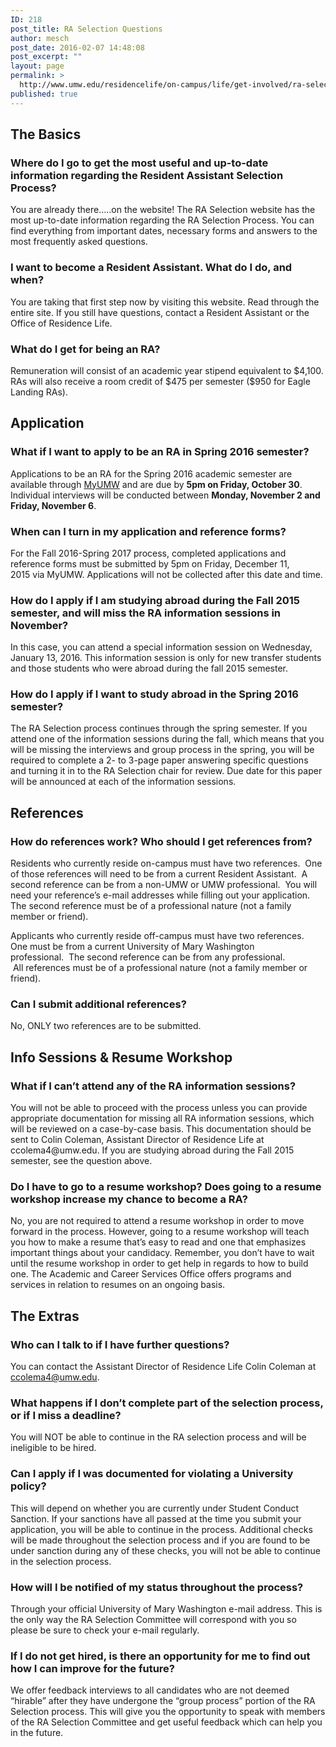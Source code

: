 ```yaml
---
ID: 218
post_title: RA Selection Questions
author: mesch
post_date: 2016-02-07 14:48:08
post_excerpt: ""
layout: page
permalink: >
  http://www.umw.edu/residencelife/on-campus/life/get-involved/ra-selection/questions/
published: true
---
```

<h2>The Basics</h2>
<h3>Where do I go to get the most useful and up-to-date information regarding the Resident Assistant Selection Process?</h3>
You are already there…..on the website! The RA Selection website has the most up-to-date information regarding the RA Selection Process. You can find everything from important dates, necessary forms and answers to the most frequently asked questions.
<h3>I want to become a Resident Assistant. What do I do, and when?</h3>
You are taking that first step now by visiting this website. Read through the entire site. If you still have questions, contact a Resident Assistant or the Office of Residence Life.
<h3>What do I get for being an RA?</h3>
Remuneration will consist of an academic year stipend equivalent to $4,100. RAs will also receive a room credit of $475 per semester ($950 for Eagle Landing RAs).
<h2>Application</h2>
<h3>What if I want to apply to be an RA in Spring 2016 semester?</h3>
Applications to be an RA for the Spring 2016 academic semester are available through <a href="https://orgsync.com/59554/forms/157993">MyUMW</a> and are due by <strong>5pm on Friday, October 30</strong>. Individual interviews will be conducted between <strong>Monday, November 2 and Friday, November 6</strong>.
<h3>When can I turn in my application and reference forms?</h3>
For the Fall 2016-Spring 2017 process, completed applications and reference forms must be submitted by 5pm on Friday, December 11, 2015 via MyUMW. Applications will not be collected after this date and time.
<h3>How do I apply if I am studying abroad during the Fall 2015 semester, and will miss the RA information sessions in November?</h3>
In this case, you can attend a special information session on Wednesday, January 13, 2016. This information session is only for new transfer students and those students who were abroad during the fall 2015 semester.
<h3>How do I apply if I want to study abroad in the Spring 2016 semester?</h3>
The RA Selection process continues through the spring semester. If you attend one of the information sessions during the fall, which means that you will be missing the interviews and group process in the spring, you will be required to complete a 2- to 3-page paper answering specific questions and turning it in to the RA Selection chair for review. Due date for this paper will be announced at each of the information sessions.
<h2>References</h2>
<h3>How do references work? Who should I get references from?</h3>
Residents who currently reside on-campus must have two references.  One of those references will need to be from a current Resident Assistant.  A second reference can be from a non-UMW or UMW professional.  You will need your reference’s e-mail addresses while filling out your application.  The second reference must be of a professional nature (not a family member or friend).

Applicants who currently reside off-campus must have two references.  One must be from a current University of Mary Washington professional.  The second reference can be from any professional.  All references must be of a professional nature (not a family member or friend).
<h3>Can I submit additional references?</h3>
No, ONLY two references are to be submitted.
<h2>Info Sessions &amp; Resume Workshop</h2>
<h3>What if I can’t attend any of the RA information sessions?</h3>
You will not be able to proceed with the process unless you can provide appropriate documentation for missing all RA information sessions, which will be reviewed on a case-by-case basis. This documentation should be sent to Colin Coleman, Assistant Director of Residence Life at ccolema4@umw.edu. If you are studying abroad during the Fall 2015 semester, see the question above.
<h3>Do I have to go to a resume workshop? Does going to a resume workshop increase my chance to become a RA?</h3>
No, you are not required to attend a resume workshop in order to move forward in the process. However, going to a resume workshop will teach you how to make a resume that’s easy to read and one that emphasizes important things about your candidacy. Remember, you don’t have to wait until the resume workshop in order to get help in regards to how to build one. The Academic and Career Services Office offers programs and services in relation to resumes on an ongoing basis.
<h2>The Extras</h2>
<h3>Who can I talk to if I have further questions?</h3>
You can contact the Assistant Director of Residence Life Colin Coleman at <a href="mailto:ccolema4@umw.edu">ccolema4@umw.edu</a>.
<h3>What happens if I don’t complete part of the selection process, or if I miss a deadline?</h3>
You will NOT be able to continue in the RA selection process and will be ineligible to be hired.
<h3>Can I apply if I was documented for violating a University policy?</h3>
This will depend on whether you are currently under Student Conduct Sanction. If your sanctions have all passed at the time you submit your application, you will be able to continue in the process. Additional checks will be made throughout the selection process and if you are found to be under sanction during any of these checks, you will not be able to continue in the selection process.
<h3>How will I be notified of my status throughout the process?</h3>
Through your official University of Mary Washington e-mail address. This is the only way the RA Selection Committee will correspond with you so please be sure to check your e-mail regularly.
<h3>If I do not get hired, is there an opportunity for me to find out how I can improve for the future?</h3>
We offer feedback interviews to all candidates who are not deemed “hirable” after they have undergone the “group process” portion of the RA Selection process. This will give you the opportunity to speak with members of the RA Selection Committee and get useful feedback which can help you in the future.